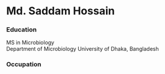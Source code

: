 # Md. Saddam Hossain
### Education
MS in Microbiology                                                             
Department of Microbiology
University of Dhaka, Bangladesh
### Occupation
